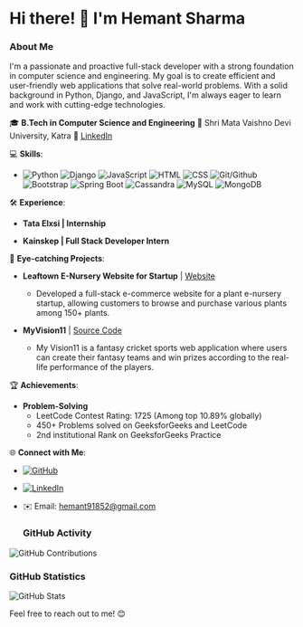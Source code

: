 # Hi there! 👋 I'm Hemant Sharma

### About Me

I'm a passionate and proactive full-stack developer with a strong foundation in computer science and engineering. My goal is to create efficient and user-friendly web applications that solve real-world problems. With a solid background in Python, Django, and JavaScript, I'm always eager to learn and work with cutting-edge technologies.

🎓 **B.Tech in Computer Science and Engineering**
📍 Shri Mata Vaishno Devi University, Katra
🔗 [LinkedIn](https://www.linkedin.com/in/hemantsharma)

💻 **Skills**:
- ![Python](https://img.shields.io/badge/-Python-3776AB?style=flat-square&logo=python&logoColor=white)  ![Django](https://img.shields.io/badge/-Django-092E20?style=flat-square&logo=django&logoColor=white) ![JavaScript](https://img.shields.io/badge/-JavaScript-F7DF1E?style=flat-square&logo=javascript&logoColor=black) ![HTML](https://img.shields.io/badge/-HTML-E34F26?style=flat-square&logo=html5&logoColor=white) ![CSS](https://img.shields.io/badge/-CSS-1572B6?style=flat-square&logo=css3&logoColor=white) ![Git/Github](https://img.shields.io/badge/-Git/Github-181717?style=flat-square&logo=github&logoColor=white) ![Bootstrap](https://img.shields.io/badge/-Bootstrap-7952B3?style=flat-square&logo=bootstrap&logoColor=white) ![Spring Boot](https://img.shields.io/badge/-Spring%20Boot-6DB33F?style=flat-square&logo=spring&logoColor=white) ![Cassandra](https://img.shields.io/badge/-Cassandra-1287B1?style=flat-square&logo=apache-cassandra&logoColor=white) ![MySQL](https://img.shields.io/badge/-MySQL-4479A1?style=flat-square&logo=mysql&logoColor=white) ![MongoDB](https://img.shields.io/badge/-MongoDB-47A248?style=flat-square&logo=mongodb&logoColor=white)

🛠️ **Experience**:
- **Tata Elxsi | Internship**

- **Kainskep | Full Stack Developer Intern** 

🚀 **Eye-catching Projects**:
- **Leaftown E-Nursery Website for Startup** | [Website](https://www.leaftown.in/)
  - Developed a full-stack e-commerce website for a plant e-nursery startup, allowing customers to browse and purchase various plants among 150+ plants.

- **MyVision11** | [Source Code](https://github.com/hks74123/vision11)
  - My Vision11 is a fantasy cricket sports web application where users can create their fantasy teams and win prizes according to the real-life performance of the players.

🏆 **Achievements**:
- **Problem-Solving**
  - LeetCode Contest Rating: 1725 (Among top 10.89% globally)
  - 450+ Problems solved on GeeksforGeeks and LeetCode
  - 2nd institutional Rank on GeeksforGeeks Practice

🌐 **Connect with Me**:
- [![GitHub](https://img.shields.io/badge/Github-hks74123-181717?style=flat-square&logo=github&logoColor=white)](https://github.com/hks74123)
- [![LinkedIn](https://img.shields.io/badge/LinkedIn-Hemant%20Sharma-0077B5?style=flat-square&logo=linkedin&logoColor=white)](https://www.linkedin.com/in/hemant-sharma-79a3601a7/)
- ✉️ Email: hemant91852@gmail.com


  ### GitHub Activity

![GitHub Contributions](https://activity-graph.herokuapp.com/graph?username=hks74123&theme=github)

### GitHub Statistics

![GitHub Stats](https://github-readme-stats.vercel.app/api?username=hks74123&show_icons=true&theme=github_dark)


Feel free to reach out to me! 😊
